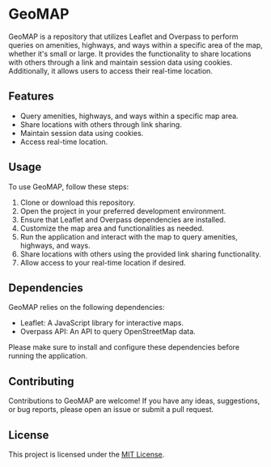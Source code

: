 # GeoMAP

GeoMAP is a repository that utilizes Leaflet and Overpass to perform queries on amenities, highways, and ways within a specific area of the map, whether it's small or large. It provides the functionality to share locations with others through a link and maintain session data using cookies. Additionally, it allows users to access their real-time location.

## Features

- Query amenities, highways, and ways within a specific map area.
- Share locations with others through link sharing.
- Maintain session data using cookies.
- Access real-time location.

## Usage

To use GeoMAP, follow these steps:

1. Clone or download this repository.
2. Open the project in your preferred development environment.
3. Ensure that Leaflet and Overpass dependencies are installed.
4. Customize the map area and functionalities as needed.
5. Run the application and interact with the map to query amenities, highways, and ways.
6. Share locations with others using the provided link sharing functionality.
7. Allow access to your real-time location if desired.

## Dependencies

GeoMAP relies on the following dependencies:

- Leaflet: A JavaScript library for interactive maps.
- Overpass API: An API to query OpenStreetMap data.

Please make sure to install and configure these dependencies before running the application.

## Contributing

Contributions to GeoMAP are welcome! If you have any ideas, suggestions, or bug reports, please open an issue or submit a pull request.

## License

This project is licensed under the [MIT License](LICENSE).
